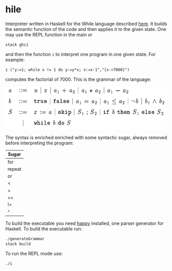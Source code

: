 # hile

Interpreter written in Haskell for the While language described [here](http://www.cs.kun.nl/~hubbers/courses/sc_1718/materiaal/wiley.pdf). It builds the semantic function of the code and then applies it to the given state. One may use the REPL function in the main or

```
stack ghci
```

and then the function `i` to interpret one program in one given state. For example:

```
i ("y:=1; while x != 1 do y:=y*x; x:=x-1","[x->7000]")
```

computes the factorial of 7000. This is the grammar of the language: 

![alt text](grammar.png "Logo Title Text 1")

The syntax is enriched enriched with some syntactic sugar, always removed before interpreting the program:

| Sugar        |
| ------------- |
| for       | 
| repeat      | 
| or | 
| < |
| > |
| >= |
| != |
| ^ |

To build the executable you need [happy](https://www.haskell.org/happy/) installed, one parser generator for Haskell. To build the executable run:

```
./generateGrammar
stack build
```

To run the REPL mode use:

```
./i
```